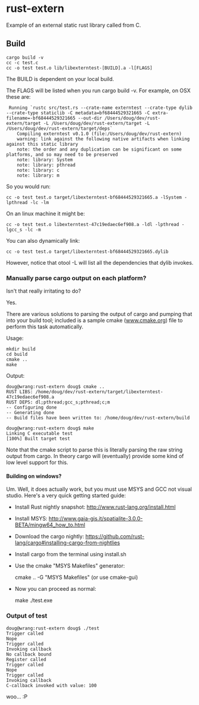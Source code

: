 # rust-extern

Example of an external static rust library called from C.

## Build

    cargo build -v
    cc -c test.c
    cc -o test test.o lib/libexterntest-[BUILD].a -l[FLAGS]

The BUILD is dependent on your local build.

The FLAGS will be listed when you run cargo build -v. For example, on OSX these are:

     Running `rustc src/test.rs --crate-name externtest --crate-type dylib --crate-type staticlib -C metadata=bf68444529321665 -C extra-filename=-bf68444529321665 --out-dir /Users/doug/dev/rust-extern/target -L /Users/doug/dev/rust-extern/target -L /Users/doug/dev/rust-extern/target/deps`
        Compiling externtest v0.1.0 (file:/Users/doug/dev/rust-extern)
        warning: link against the following native artifacts when linking against this static library
        note: the order and any duplication can be significant on some platforms, and so may need to be preserved
        note: library: System
        note: library: pthread
        note: library: c
        note: library: m

So you would run:

    cc -o test test.o target/libexterntest-bf68444529321665.a -lSystem -lpthread -lc -lm

On an linux machine it might be:

    cc -o test test.o libexterntest-47c19edaec6ef908.a -ldl -lpthread -lgcc_s -lc -m

You can also dynamically link:

    cc -o test test.o target/libexterntest-bf68444529321665.dylib

However, notice that otool -L will list all the dependencies that dylib invokes.

### Manually parse cargo output on each platform? 

Isn't that really irritating to do?

Yes.

There are various solutions to parsing the output of cargo and pumping that
into your build tool; included is a sample cmake (www.cmake.org) file to 
perform this task automatically.

Usage:

    mkdir build
    cd build
    cmake ..
    make

Output:

    doug@wrang:rust-extern doug$ cmake ..
    RUST LIBS: /home/doug/dev/rust-extern/target/libexterntest-47c19edaec6ef908.a
    RUST DEPS: dl;pthread;gcc_s;pthread;c;m
    -- Configuring done
    -- Generating done
    -- Build files have been written to: /home/doug/dev/rust-extern/build

    doug@wrang:rust-extern doug$ make
    Linking C executable test
    [100%] Built target test

Note that the cmake script to parse this is literally parsing the raw string output
from cargo. In theory cargo will (eventually) provide some kind of low level support
for this. 

#### Building on windows?

Um. Well, it does actually work, but you must use MSYS and GCC not
visual studio. Here's a very quick getting started guide:

- Install Rust nightly snapshot: http://www.rust-lang.org/install.html

- Install MSYS: http://www.gaia-gis.it/spatialite-3.0.0-BETA/mingw64_how_to.html

- Download the cargo nightly: https://github.com/rust-lang/cargo#installing-cargo-from-nightlies

- Install cargo from the terminal using install.sh

- Use the cmake "MSYS Makefiles" generator:

    cmake .. -G "MSYS Makefiles" 
    (or use cmake-gui)

- Now you can proceed as normal:

    make
    ./test.exe

### Output of test

    doug@wrang:rust-extern doug$ ./test
    Trigger called
    Nope
    Trigger called
    Invoking callback
    No callback bound
    Register called
    Trigger called
    Nope
    Trigger called
    Invoking callback
    C-callback invoked with value: 100

woo... :P
